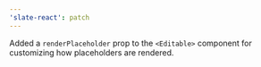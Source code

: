 ```yaml
---
'slate-react': patch
---
```


Added a `renderPlaceholder` prop to the `<Editable>` component for customizing how placeholders are rendered.

